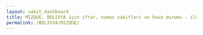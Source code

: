 ```yaml
---
layout: vakit_dashboard
title: MIZQUE, BOLIVYA için iftar, namaz vakitleri ve hava durumu - ilçe/eyalet seç
permalink: /BOLIVYA/MIZQUE/
---
```


<script type="text/javascript">
  var GLOBAL_COUNTRY = 'BOLIVYA';
  var GLOBAL_CITY = 'MIZQUE';
  var GLOBAL_STATE = '';
  var lat = 72;
  var lon = 21;
</script>
